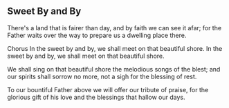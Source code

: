 ## Sweet By and By

There's a land that is fairer than day,
and by faith we can see it afar;
for the Father waits over the way
to prepare us a dwelling place there.

Chorus
In the sweet by and by,
we shall meet on that beautiful shore.
In the sweet by and by,
we shall meet on that beautiful shore.

We shall sing on that beautiful shore
the melodious songs of the blest;
and our spirits shall sorrow no more,
not a sigh for the blessing of rest. 

To our bountiful Father above
we will offer our tribute of praise,
for the glorious gift of his love
and the blessings that hallow our days.